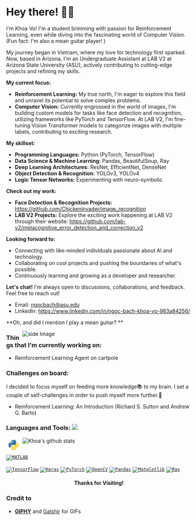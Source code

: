 # Hey there! :wave::smiley:

I'm Khoa Vo! I'm a student brimming with passion for Reinforcement Learning, even while diving into the fascinating world of Computer Vision. (Fun fact: I'm also a mean guitar player! )

My journey began in Vietnam, where my love for technology first sparked. Now, based in Arizona, I'm an Undergraduate Assistant at LAB V2 at Arizona State University (ASU), actively contributing to cutting-edge projects and refining my skills.

**My current focus:**

- **Reinforcement Learning:** My true north, I'm eager to explore this field and unravel its potential to solve complex problems.
- **Computer Vision:** Currently engrossed in the world of images, I'm building custom models for tasks like face detection and recognition, utilizing frameworks like PyTorch and TensorFlow. At LAB V2, I'm fine-tuning Vision Transformer models to categorize images with multiple labels, contributing to exciting research.

**My skillset:**

- **Programming Languages:** Python (PyTorch, TensorFlow)
- **Data Science & Machine Learning:** Pandas, BeautifulSoup, Ray
- **Deep Learning Architectures:** ResNet, EfficientNet, DenseNet
- **Object Detection & Recognition:** YOLOv3, YOLOv4
- **Logic Tensor Networks:** Experimenting with neuro-symbolic

**Check out my work:**

- **Face Detection & Recognition Projects:** https://github.com/Chickeninvader/image_recognition
- **LAB V2 Projects:** Explore the exciting work happening at LAB V2 through their website: https://github.com/lab-v2/metacognitive_error_detection_and_correction_v2

**Looking forward to:**

- Connecting with like-minded individuals passionate about AI and technology.
- Collaborating on cool projects and pushing the boundaries of what's possible.
- Continuously learning and growing as a developer and researcher.

**Let's chat!** I'm always open to discussions, collaborations, and feedback. Feel free to reach out!

- Email: ngocbach@asu.edu
- Linkedln: https://www.linkedin.com/in/ngoc-bach-khoa-vo-963a84256/

**Oh, and did I mention I play a mean guitar? **

<img src="[Path to your GIF image]" alt="side Image" align="right" width="460" height="auto" />

### Things that I'm currently working on:

- Reinforcement Learning Agent on cartpole

### Challenges on board:

I decided to focus myself on feeding more knowledge:books: to my brain. I set a couple of self-challenges in order to push myself more further.:running:

- Reinforcement Learning: An Introduction (Richard S. Sutton and Andrew G. Barto)

### Languages and Tools: <img src="[Path to a coding GIF]" width="30">

<p>
<a href="https://github.com/Chickeninvader">
  <img width="460" height="auto" align="right" alt="Khoa's github stats" 
      src="https://github-readme-stats.vercel.app/api?username=KhoaVoGitHub&show_icons=true&theme=algolia&count_private=true&include_all_commits=true" />
</a>
<code><a href = "https://www.python.org/"><img height="40" src="https://raw.githubusercontent.com/github/explore/80688e429a7d4ef2fca1e82350fe8e3517d3494d/topics/python/python.png" alt="Python"></a></code>
<code><a href = "https://www.mathworks.com/products/matlab.html"><img height="40" src="https://upload.wikimedia.org/wikipedia/commons/thumb/5/5c/MATLAB_Logo.png/400px-MATLAB_Logo.png" alt="MATLAB"></a></code>

<code><a href = "https://www.tensorflow.org/"><img height="40" src="https://upload.wikimedia.org/wikipedia/commons/thumb/1/11/TensorFlowLogo.svg/480px-TensorFlowLogo.svg.png" alt="TensorFlow"></a></code>
<code><a href = "https://keras.io/"><img height="40" src="https://upload.wikimedia.org/wikipedia/commons/thumb/a/ae/Keras_logo.svg/400px-Keras_logo.svg.png" alt="Keras"></a></code>
<code><a href = "https://pytorch.org/"><img height="40" src="https://upload.wikimedia.org/wikipedia/commons/thumb/f/f9/PyTorch_logo.svg/320px-PyTorch_logo.svg.png" alt="PyTorch"></a></code>
<code><a href = "https://opencv.org/"><img height="40" src="https://upload.wikimedia.org/wikipedia/commons/thumb/3/32/OpenCV_Logo_with_text.svg/400px-OpenCV_Logo_with_text.svg.png" alt="OpenCV"></a></code>
<code><a href = "https://pandas.pydata.org/"><img height="40" src="https://raw.githubusercontent.com/github/explore/80688e429a7d4ef2fca1e82350fe8e3517d3494d/topics/pandas/pandas.png" alt="Pandas"></a></code>
<code><a href = "https://matplotlib.org/"><img height="40" src="https://matplotlib.org/_static/logo2_compressed.svg" alt="Matplotlib"></a></code>
<code><a href = "https://www.ray.io/"><img height="40" src="https://raw.githubusercontent.com/ray-project/ray/master/doc/source/ray_overview/images/ray_header_logo.png" alt="Ray"></a></code>

</p>

<h4 align="center"> Thanks for Visiting!</h4>

### Credit to

- [**GIPHY**](https://giphy.com/) and [Galshir](https://galshir.com/) for GIFs
